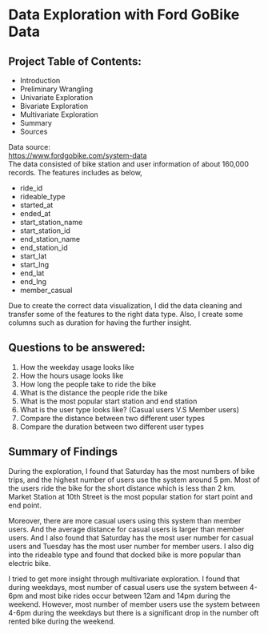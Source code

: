 # Data Exploration with Ford GoBike Data 

## Project Table of Contents:
* Introduction
* Preliminary Wrangling
* Univariate Exploration
* Bivariate Exploration
* Multivariate Exploration
* Summary
* Sources

Data source:  
https://www.fordgobike.com/system-data <br>
The data consisted of bike station and user information of about 160,000 records. The features includes as below, 
* ride_id
* rideable_type
* started_at
* ended_at
* start_station_name
* start_station_id
* end_station_name
* end_station_id
* start_lat
* start_lng
* end_lat
* end_lng
* member_casual

Due to create the correct data visualization, I did the data cleaning and transfer some of the features to the right data type. Also, I create some columns such as duration for having the further insight.

## Questions to be answered:
1. How the weekday usage looks like
2. How the hours usage looks like
3. How long the people take to ride the bike
4. What is the distance the people ride the bike
5. What is the most popular start station and end station
6. What is the user type looks like? (Casual users V.S Member users)
7. Compare the distance between two different user types
8. Compare the duration between two different user types


## Summary of Findings

During the exploration, I found that Saturday has the most numbers of bike trips, and the highest number of users use the system around 5 pm. Most of the users ride the bike for the short distance which is less than 2 km. Market Station at 10th Street is the most popular station for start point and end point.

Moreover, there are more casual users using this system than member users. And the average distance for casual users is larger than member users. And I also found that Saturday has the most user number for casual users and Tuesday has the most user number for member users. I also dig into the rideable type and found that docked bike is more popular than electric bike.

I tried to get more insight through multivariate exploration. I found that during weekdays, most number of casual users use the system between 4-6pm and most bike rides occur between 12am and 14pm during the weekend. However, most number of member users use the system between 4-6pm during the weekdays but there is a significant drop in the number oft rented bike during the weekend. 





